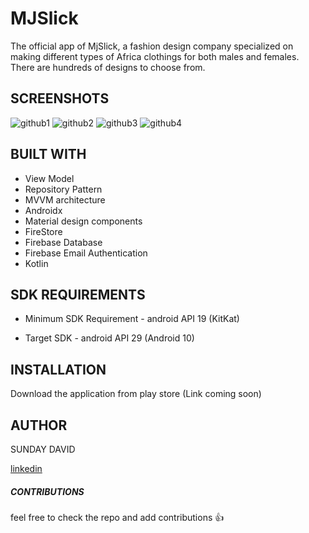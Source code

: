 # MJSlick
The official app of MjSlick, a fashion design company specialized on making
different types of Africa clothings for both males and females. 
There are hundreds of designs to choose from.

## SCREENSHOTS
![github1](https://user-images.githubusercontent.com/46400048/90388129-3e5d6d00-e07f-11ea-9865-306cdf397709.png)
![github2](https://user-images.githubusercontent.com/46400048/90388136-40bfc700-e07f-11ea-96b9-7142a2a42508.png)
![github3](https://user-images.githubusercontent.com/46400048/90388137-41585d80-e07f-11ea-83bb-e756031f29e6.png)
![github4](https://user-images.githubusercontent.com/46400048/90388138-42898a80-e07f-11ea-9c90-39ce90b136a7.png)

## BUILT WITH
* View Model
* Repository Pattern
* MVVM architecture
* Androidx
* Material design components
* FireStore
* Firebase Database
* Firebase Email Authentication
* Kotlin

## SDK REQUIREMENTS
* Minimum SDK Requirement - android API 19 (KitKat)

* Target SDK - android API 29 (Android 10)

## INSTALLATION
Download the application from play store (Link coming soon)

## AUTHOR
SUNDAY DAVID

[linkedin](https://www.linkedin.com/in/sunday-david-b556b9183/)


##### CONTRIBUTIONS
feel free to check the repo and add contributions :+1:


